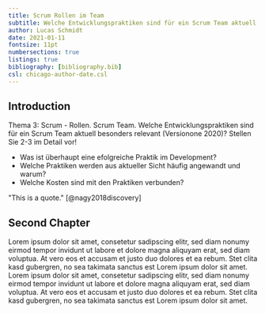 ```yaml
---
title: Scrum Rollen im Team
subtitle: Welche Entwicklungspraktiken sind für ein Scrum Team aktuell besonders relevant?
author: Lucas Schmidt
date: 2021-01-11
fontsize: 11pt
numbersections: true
listings: true
bibliography: [bibliography.bib]
csl: chicago-author-date.csl
---
```


## Introduction

Thema 3: Scrum - Rollen. Scrum Team. Welche Entwicklungspraktiken sind für ein Scrum Team aktuell
besonders relevant (Versionone 2020)? Stellen Sie 2-3 im Detail vor!
* Was ist überhaupt eine efolgreiche Praktik im Development?
* Welche Praktiken werden aus aktueller Sicht häufig angewandt und warum?
* Welche Kosten sind mit den Praktiken verbunden?

"This is a quote." [@nagy2018discovery]

## Second Chapter

Lorem ipsum dolor sit amet, consetetur sadipscing elitr, sed diam nonumy eirmod tempor invidunt ut labore et dolore magna aliquyam erat, sed diam voluptua. At vero eos et accusam et justo duo dolores et ea rebum. Stet clita kasd gubergren, no sea takimata sanctus est Lorem ipsum dolor sit amet. Lorem ipsum dolor sit amet, consetetur sadipscing elitr, sed diam nonumy eirmod tempor invidunt ut labore et dolore magna aliquyam erat, sed diam voluptua. At vero eos et accusam et justo duo dolores et ea rebum. Stet clita kasd gubergren, no sea takimata sanctus est Lorem ipsum dolor sit amet.
